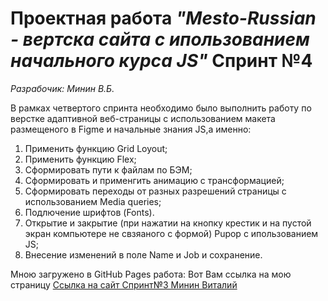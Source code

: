 # Проектная работа _"Mesto-Russian - вертска сайта с ипользованием начального курса JS"_ Спринт №4  
*Разрабочик: Минин В.Б.*

В рамках четвертого спринта необходимо было выполнить работу по   
верстке адаптивной веб-страницы с использованием макета размещеного в Figme и начальные знания JS,а именно:  

1. Применить функцию Grid Loyout;  
2. Применить функцию Flex;  
3. Сформировать пути к файлам по БЭМ;  
4. Сформировать и применгить анимацию с трансформацией;
5. Сформировать переходы от разных разрешений страницы с использованием Media queries;
6. Подлючение шрифтов (Fonts).
7. Открытие и закрытие (при нажатии на кнопку крестик и на пустой экран компьютере не свзяаного с формой) Pupop с ипользованием JS;
8. Внесение изменений в поле Name и Job и сохранение.

Мною загружено в GitHub Pages работа: Вот Вам ссылка на мою страницу [Ссылка на сайт Спринт№3 Минин Виталий](https://mininvitaliy.github.io/mesto/)